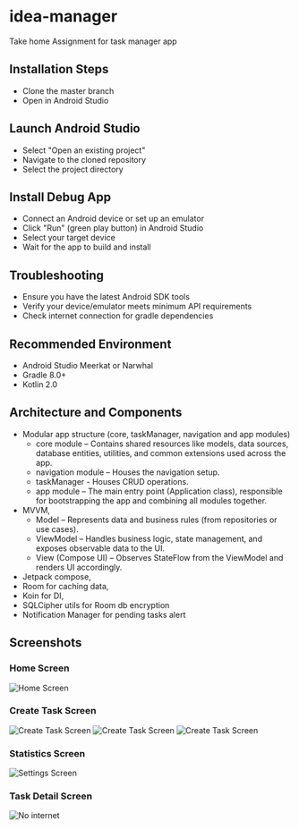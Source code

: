 # idea-manager
Take home Assignment for task manager app

## Installation Steps
- Clone the master branch
- Open in Android Studio

## Launch Android Studio
- Select "Open an existing project"
- Navigate to the cloned repository
- Select the project directory

## Install Debug App

- Connect an Android device or set up an emulator
- Click "Run" (green play button) in Android Studio
- Select your target device
- Wait for the app to build and install

## Troubleshooting

- Ensure you have the latest Android SDK tools
- Verify your device/emulator meets minimum API requirements
- Check internet connection for gradle dependencies

## Recommended Environment

- Android Studio Meerkat or Narwhal
- Gradle 8.0+
- Kotlin 2.0

## Architecture and Components
- Modular app structure (core, taskManager, navigation and app modules)
  - core module – Contains shared resources like models, data sources, database entities, utilities, and common extensions used across the app.
  - navigation module – Houses the navigation setup.
  - taskManager - Houses CRUD operations.
  - app module – The main entry point (Application class), responsible for bootstrapping the app and combining all modules together.
- MVVM,
  - Model – Represents data and business rules (from repositories or use cases).
  - ViewModel – Handles business logic, state management, and exposes observable data to the UI.
  - View (Compose UI) – Observes StateFlow from the ViewModel and renders UI accordingly.
- Jetpack compose,
- Room for caching data,
- Koin for DI,
- SQLCipher utils for Room db encryption
- Notification Manager for pending tasks alert

## Screenshots

### Home Screen
![Home Screen](./Screenshot_20250414_215150.png)

### Create Task Screen
![Create Task Screen](./Screenshot_20250414_200359.png)
![Create Task Screen](./Screenshot_20250414_200419.png)
![Create Task Screen](./Screenshot_20250414_200440.png)

### Statistics Screen
![Settings Screen](./Screenshot_20250414_210558.png)

### Task Detail Screen
![No internet](./Screenshot_20250414_220821.png)
